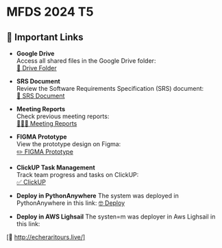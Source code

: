 # **MFDS 2024 T5**  

## 📁 **Important Links**

- **Google Drive**  
  Access all shared files in the Google Drive folder:  
  [📁 Drive Folder](https://drive.google.com/drive/folders/14WlQVXJwOJxKwryFtQh5r1VLT8zMJCyU?usp=drive_link)

- **SRS Document**  
  Review the Software Requirements Specification (SRS) document:  
  [📖 SRS Document](https://docs.google.com/document/d/1akS4Y44zQ104ZHQtpTspVfDWYpOMDJuHkp0HxhwZDk0/edit)

- **Meeting Reports**  
  Check previous meeting reports:  
  [🧑‍🤝‍🧑 Meeting Reports](https://docs.google.com/document/d/1WJZUTK-XNHTSLSBgIXUkTWK-i2gz4vcu/edit#heading=h.2udr26ild2rd)

- **FIGMA Prototype**  
  View the prototype design on Figma:  
  [✏️ FIGMA Prototype](https://www.figma.com/design/I9MUS5myjaMKRjUH58ycyT/Investments?node-id=0-1&amp%3Bt=qo407jlv3XpW00gS-1&utm_source=link-unfurl&utm_medium=msft&utm_content=I9MUS5myjaMKRjUH58ycyT&utm_product_type=design&type=design)

- **ClickUP Task Management**  
  Track team progress and tasks on ClickUP:  
  [✅ ClickUP](https://app.clickup.com/9011196954/v/l/8chqx0u-531)

- **Deploy in PythonAnywhere**
  The system was deployed in PythonAnywhere in this link:
  [🤓 Deploy](https://echeraritours.pythonanywhere.com/)

- **Deploy in AWS Lighsail**
The systen=m was deployer in Aws Lighsail in this link:

[🤠 http://echeraritours.live/]
